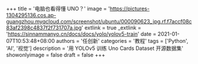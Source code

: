 +++
title = '电脑也看得懂 UNO？'
image = 'https://pictures-1304295136.cos.ap-guangzhou.myqcloud.com/screenshot/ubuntu/000090623_jpg.rf.f7accf08c83af2398c4837f2f731707a.jpg'
extlink = true
_extlink = 'https://sinnammanyo.cn/docs/docs/yolo/yolov5-train'
date = 2021-01-07T10:53:48+08:00
authors = '任创新'
categories = '教程'
tags = ['Python', 'AI', '视觉']
description = '用 YOLOv5 训练 Uno Cards Dataset 开源数据集'
showonlyimage = false
draft = false
+++


